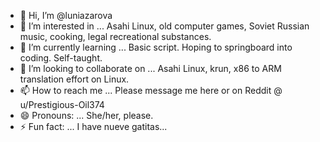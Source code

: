 - 👋 Hi, I’m @luniazarova
- 👀 I’m interested in ... Asahi Linux, old computer games, Soviet Russian music, cooking, legal recreational substances.
- 🌱 I’m currently learning ... Basic script. Hoping to springboard into coding. Self-taught.
- 💞️ I’m looking to collaborate on ... Asahi Linux, krun, x86 to ARM translation effort on Linux.
- 📫 How to reach me ... Please message me here or on Reddit @ u/Prestigious-Oil374
- 😄 Pronouns: ... She/her, please.
- ⚡ Fun fact: ... I have nueve gatitas...

<!---
luniazarova/luniazarova is a ✨ special ✨ repository because its `README.md` (this file) appears on your GitHub profile.
You can click the Preview link to take a look at your changes.
--->
